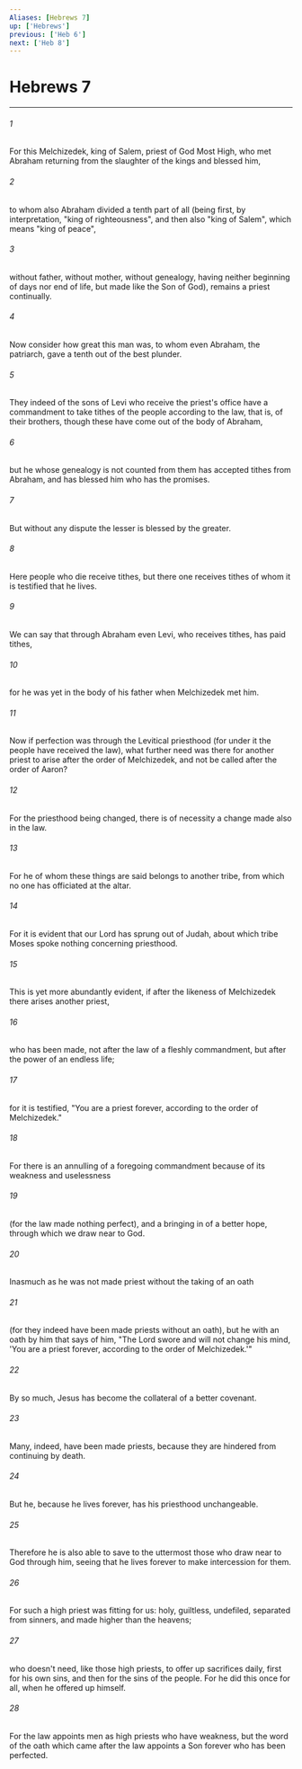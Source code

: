 ```yaml
---
Aliases: [Hebrews 7]
up: ['Hebrews']
previous: ['Heb 6']
next: ['Heb 8']
---
```

# Hebrews 7
***





###### 1 

For this Melchizedek, king of Salem, priest of God Most High, who met Abraham returning from the slaughter of the kings and blessed him, 



###### 2 

to whom also Abraham divided a tenth part of all (being first, by interpretation, "king of righteousness", and then also "king of Salem", which means "king of peace", 



###### 3 

without father, without mother, without genealogy, having neither beginning of days nor end of life, but made like the Son of God), remains a priest continually. 



###### 4 

Now consider how great this man was, to whom even Abraham, the patriarch, gave a tenth out of the best plunder. 



###### 5 

They indeed of the sons of Levi who receive the priest's office have a commandment to take tithes of the people according to the law, that is, of their brothers, though these have come out of the body of Abraham, 



###### 6 

but he whose genealogy is not counted from them has accepted tithes from Abraham, and has blessed him who has the promises. 



###### 7 

But without any dispute the lesser is blessed by the greater. 



###### 8 

Here people who die receive tithes, but there one receives tithes of whom it is testified that he lives. 



###### 9 

We can say that through Abraham even Levi, who receives tithes, has paid tithes, 



###### 10 

for he was yet in the body of his father when Melchizedek met him. 



###### 11 

Now if perfection was through the Levitical priesthood (for under it the people have received the law), what further need was there for another priest to arise after the order of Melchizedek, and not be called after the order of Aaron? 



###### 12 

For the priesthood being changed, there is of necessity a change made also in the law. 



###### 13 

For he of whom these things are said belongs to another tribe, from which no one has officiated at the altar. 



###### 14 

For it is evident that our Lord has sprung out of Judah, about which tribe Moses spoke nothing concerning priesthood. 



###### 15 

This is yet more abundantly evident, if after the likeness of Melchizedek there arises another priest, 



###### 16 

who has been made, not after the law of a fleshly commandment, but after the power of an endless life; 



###### 17 

for it is testified, "You are a priest forever, according to the order of Melchizedek." 



###### 18 

For there is an annulling of a foregoing commandment because of its weakness and uselessness 



###### 19 

(for the law made nothing perfect), and a bringing in of a better hope, through which we draw near to God. 



###### 20 

Inasmuch as he was not made priest without the taking of an oath 



###### 21 

(for they indeed have been made priests without an oath), but he with an oath by him that says of him, "The Lord swore and will not change his mind, 'You are a priest forever, according to the order of Melchizedek.'" 



###### 22 

By so much, Jesus has become the collateral of a better covenant. 



###### 23 

Many, indeed, have been made priests, because they are hindered from continuing by death. 



###### 24 

But he, because he lives forever, has his priesthood unchangeable. 



###### 25 

Therefore he is also able to save to the uttermost those who draw near to God through him, seeing that he lives forever to make intercession for them. 



###### 26 

For such a high priest was fitting for us: holy, guiltless, undefiled, separated from sinners, and made higher than the heavens; 



###### 27 

who doesn't need, like those high priests, to offer up sacrifices daily, first for his own sins, and then for the sins of the people. For he did this once for all, when he offered up himself. 



###### 28 

For the law appoints men as high priests who have weakness, but the word of the oath which came after the law appoints a Son forever who has been perfected.
